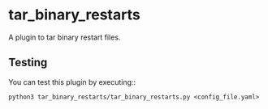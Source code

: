 tar_binary_restarts
===================

A plugin to tar binary restart files.

Testing
-------

You can test this plugin by executing::

    python3 tar_binary_restarts/tar_binary_restarts.py <config_file.yaml> 
